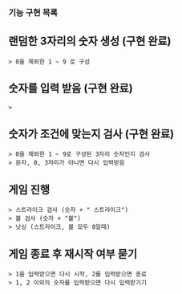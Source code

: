### 기능 구현 목록

## 랜덤한 3자리의 숫자 생성 **(구현 완료)**
    > 0을 제외한 1 ~ 9 로 구성

## 숫자를 입력 받음 **(구현 완료)**
    >

## 숫자가 조건에 맞는지 검사 **(구현 완료)**
    > 0을 제외한 1 ~ 9로 구성된 3자리 숫자인지 검사
    > 문자, 0, 3자리가 아니면 다시 입력받음

##  게임 진행
    > 스트라이크 검사 (숫자 + " 스트라이크")
    > 볼 검사 (숫자 + "볼")
    > 낫싱 (스트라이크, 볼 모두 0일때)

## 게임 종료 후 재시작 여부 묻기
    > 1을 입력받으면 다시 시작, 2를 입력받으면 종료
    > 1, 2 이외의 숫자를 입력받으면 다시 입력받기기